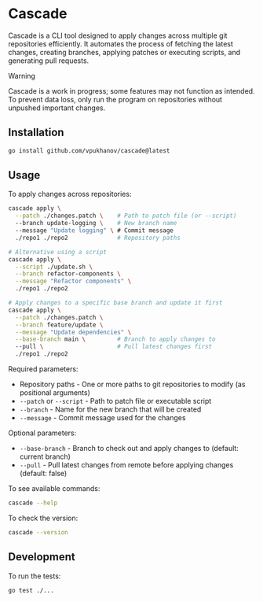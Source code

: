 # Cascade

Cascade is a CLI tool designed to apply changes across multiple git repositories efficiently. It automates the process of fetching the latest changes, creating branches, applying patches or executing scripts, and generating pull requests.

> [!WARNING]
> Cascade is a work in progress; some features may not function as intended. To prevent data loss, only run the program on repositories without unpushed important changes.

## Installation

```bash
go install github.com/vpukhanov/cascade@latest
```

## Usage

To apply changes across repositories:

```bash
cascade apply \
  --patch ./changes.patch \    # Path to patch file (or --script)
  --branch update-logging \    # New branch name
  --message "Update logging" \ # Commit message
  ./repo1 ./repo2              # Repository paths

# Alternative using a script
cascade apply \
  --script ./update.sh \
  --branch refactor-components \
  --message "Refactor components" \
  ./repo1 ./repo2

# Apply changes to a specific base branch and update it first
cascade apply \
  --patch ./changes.patch \
  --branch feature/update \
  --message "Update dependencies" \
  --base-branch main \         # Branch to apply changes to
  --pull \                     # Pull latest changes first
  ./repo1 ./repo2
```

Required parameters:

- Repository paths - One or more paths to git repositories to modify (as positional arguments)
- `--patch` or `--script` - Path to patch file or executable script
- `--branch` - Name for the new branch that will be created
- `--message` - Commit message used for the changes

Optional parameters:

- `--base-branch` - Branch to check out and apply changes to (default: current branch)
- `--pull` - Pull latest changes from remote before applying changes (default: false)

To see available commands:

```bash
cascade --help
```

To check the version:

```bash
cascade --version
```

## Development

To run the tests:

```bash
go test ./...
```
